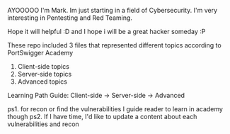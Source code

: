 AYOOOOO
I'm Mark. Im just starting in a field of Cybersecurity.
I'm very interesting in Pentesting and Red Teaming.

Hope it will helpful :D
and I hope i will be a great hacker someday :P

These repo included 3 files that represented different topics according to PortSwigger Academy
1. Client-side topics
2. Server-side topics
3. Advanced topics

Learning Path Guide:
Client-side -> Server-side -> Advanced

ps1. for recon or find the vulnerabilities I guide reader to learn in academy though
ps2. If I have time, I'd like to update a content about each vulnerabilities and recon
